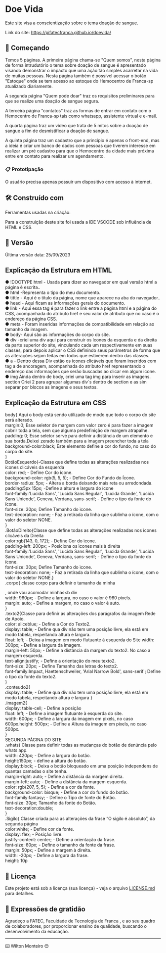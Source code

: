 # Doe Vida

Este site visa a conscientização sobre o tema doação de sangue.


Link do site: https://pifatecfranca.github.io/doevida/
## 🚀 Começando

Temos 5 páginas.
A primeira página chama-se "Quem somos", nesta página de forma intrudutório o tema sobre doação de sangue é 
apresentado visando demonstrar o impacto que uma ação tão simples acarretar na vida de muitas pessoas. Nesta página também 
é possível acessar o botão "Estoque" onde se tem acesso ao estoque do Hemocentro de Franca-sp atualizado diariamente.

A segunda página "Quem pode doar" traz os requisitos preliminares para que se realize uma doação de sangue segura.

A terceira página "contatos" traz as formas de entrar em contato com o Hemocentro de Franca-sp tais como whatsapp, assistente virtual e e-mail.

A quarta página traz um vídeo que trata de 5 mitos sobre a doação de sangue a fim de desmistificar a doação de sangue.

A quinta página traz um cadastro que a princípio é apenas o front-end, mas a ideia é criar um banco de dados com pessoas que tiverem interesse em 
realizar um pré cadastro para que o Hemocentro da cidade mais próxima entre em contato para realizar um agendamento.


### 📋 Prototipação 


O usuário precisa apenas possuir um dispositivo com acesso à internet.


## 🛠️ Construído com

Ferramentas usadas na criação:

Para a construição deste site foi usada a IDE VSCODE sob influência de HTML e CSS.

## 📌 Versão

Última versão data: 25/09/2023





##                      Explicação da Estrutura em HTML
● !DOCTYPE html - Usada para dizer ao navegador em qual versão html a página
é escrita..<br>
● html -Representa o tipo do meu documento.<br>
● tittle - Aqui é o título da página, nome que aparece na aba do navegador..<br>
● head - Aqui ficam as informações gerais do documento.<br>
● link - Aqui essa tag é para fazer o link entre a página html e a página do CSS,
acompanhada do atributo href e seu valor de atributo que no caso é o endereço da
página CSS.<br>
● meta - Foram inseridas informações de compatibilidade em relação ao tamanho
da imagem.<br>
● body- Aqui são as informações do corpo do site.<br>
● div -criei uma div aqui para construir os ícones da esquerda e da direita da
parte superior do site, vinculando cada um respectivamente em suas classes, para
depois aplicar o CSS definindo seus parâmetros de forma que as alterações sejam
feitas em todos que estiverem dentro das classes.<br>
● a - Dentro dessa Div estão os ícones clicáveis que foram inseridos com tag a
de ancoragem, acompanhada do atributo href representando o endereço das
informações que serão buscadas ao clicar em algum icone.<br>
● img Ainda dentro de body, criei uma tag img para inserir as imagens.
section Criei 2 para agrupar algumas div`s dentro de section e as sim
separar por blocos as imagens e seus textos.<br>

  



##                 Explicação da Estrutura em CSS
body{ Aqui o body está sendo utilizado de modo que todo o
corpo do site será alterado.<br>
margin:0; Esse seletor de margem com valor zero é para fazer a
imagem cobrir toda a tela, sem que alguma predefinição de margem
atrapalhe.<br>padding: 0; Esse seletor serve para definir a distância de um
elemento e sua borda.Deixei zerado também para a imagem preencher toda
a tela<br>
background-color:black; Este elemento define a cor do fundo, no
caso do corpo do site.<br>
}<br>
BotãoEsquerdo{-Classe que define todas as alterações realizadas nos
ícones clicáveis da esquerda<br>
color: red; - Define Cor do ìcone.<br>
background-color: rgb(5, 5, 5); - Define Cor do Fundo do Ícone.<br>
border-radius: 5px; - Altera a borda deixando mais reta ou
arredondada.<br>
padding:5px 15px; -Define a altura e largura do ícone<br>
font-family:'Lucida Sans', 'Lucida Sans Regular', 'Lucida Grande',
'Lucida Sans Unicode', Geneva, Verdana, sans-serif; - Define o tipo da
fonte do ícone.<br>
font-size: 30px; Define Tamanho do ìcone.<br>
text-decoration: none; - Faz a retirada da linha que sublinha o
ícone, com o valor do seletor NONE.<br>
}<br>
.BotãoDireito{Classe que define todas as alterações realizadas nos
ícones clicáveis da Direita<br>
color:rgb(143, 0, 172); - Define Cor do ìcone.<br>
padding-left: 200px; - Posiciona os ìcones mais à direita<br>
font-family:'Lucida Sans', 'Lucida Sans Regular', 'Lucida Grande',
'Lucida Sans Unicode', Geneva, Verdana, sans-serif; - Define o tipo da
fonte do ícone.<br>
font-size: 30px; Define Tamanho do ìcone.<br>
text-decoration: none; - Faz a retirada da linha que sublinha o
ícone, com o valor do seletor NONE.}<br>
.corpo{ classe corpo para definir o tamanho da minha <section> , onde
vou acomodar minhas<b div<br>
width: 960px; - Define a largura, no caso o valor é 960 pixels.<br>
margin: auto; - Define a margem, no caso o valor é auto.<br>
}<br>
.texto2{Classe para definir as alterações dos parágrafos da imagem Rede
de Apoio.<br>
color: aliceblue; - Define a Cor do Texto2.<br>
display: table; - Define qua div não tem uma posição livre, ela
está em modo tabela, respeitando altura e largura.<br>
float: left; - Deixa a imagem em modo flutuante à esquerda do Site
width: 300px; - Define a largura da imagem.<br>
margin-left: 50px; - Define a distância da margem do texto2. No
caso a margem esquerda.<br>
text-align:justify; - Define a orientação do meu texto2.<br>
font-size: 20px; - Define Tamanho das letras do texto2.<br>
font-family:Impact, Haettenschweiler, 'Arial Narrow Bold',
sans-serif ; Define o tipo da fonte do texto2.<br>
}<br>
.conteudo2{<br>
display: table; - Define qua div não tem uma posição livre, ela
está em modo tabela, respeitando altura e largura
}<br>
.imagem2{<br>
display: table-cell; - Define a posição<br>
float: left; - Define a imagem flutuante à esquerda do site.<br>
width: 600px; - Define a largura da imagem em pixels, no caso<br>
600px.height: 500px; - Define a Altura da imagem em pixels, no caso
500px.<br>
}<br>
SEGUNDA PÁGINA DO SITE<br>
.whats{ Classe para definir todas as mudanças do botão de denúncia pelo
whats app.<br>
width: 420px; - Define a largura do botão.<br>
height:150px; - define a altura do botão.<br>
display:block; - Deixa o botão bloqueado em uma posição independens
de quantas camadas o site tenha.<br>
margin-right: auto; - Define a distância da margem direita.<br>
margin-left: auto; - Define a distância da margem esquerda.<br>
color: rgb(207, 5, 5); - Define a cor da fonte.<br>
background-color: bisque; - Define a cor do fundo do botão.<br>
font-family:fantasy; - Define o Tipo de fonte do Botão.<br>
font-size: 30px; Tamanho da fonte do Botão.<br>
text-decoration:double;<br>
}<br>
.Sigilo{ Classe criada para as alterações da frase “O sigilo é
absoluto”, da segunda página<br>
color:white; - Define cor da fonte.<br>
display: flex; - Posição livre.<br>
justify-content: center; - Define a orientação da frase.<br>
font-size: 60px; - Define o tamanho da fonte da frase.<br>
margin: 50px; - Define a margem à direita.<br>
width: -20px; - Define a largura da frase.<br>
height: 10p<br>






## 📄 Licença



Este projeto está sob a licença (sua licença) - veja o arquivo [LICENSE.md](https://github.com/Wilton-Monteiro/site/blob/main/LICENSE) para detalhes.

## 🎁 Expressões de gratidão

Agradeço a FATEC, Faculdade de Tecnologia de Franca , e ao seu quadro de  colaboradores, 
por proporcionar ensino de qualidade, buscando o desenvolvimento da educação. 


---
⌨️ Wilton Monteiro 😊
